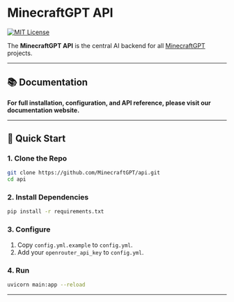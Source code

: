 # MinecraftGPT API

[![MIT License](https://img.shields.io/badge/License-MIT-green.svg)](LICENSE)

The **MinecraftGPT API** is the central AI backend for all [MinecraftGPT](https://github.com/MinecraftGPT) projects.

---

## 📚 Documentation

**For full installation, configuration, and API reference, please visit our documentation website.**

---

## 🚀 Quick Start

### 1. Clone the Repo
```bash
git clone https://github.com/MinecraftGPT/api.git
cd api
```

### 2. Install Dependencies
```bash
pip install -r requirements.txt
```

### 3. Configure
1.  Copy `config.yml.example` to `config.yml`.
2.  Add your `openrouter_api_key` to `config.yml`.

### 4. Run
```bash
uvicorn main:app --reload
```

---